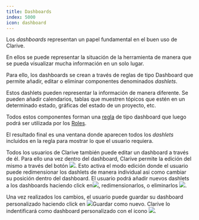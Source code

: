 ```yaml
---
title: Dashboards
index: 5000
icon: dashboard
---
```


Los *dashboards* representan un papel fundamental en el buen uso de Clarive.

En ellos se puede representar la situación de la herramienta de manera que se pueda visualizar mucha información en un
solo lugar.

Para ello, los dashboards se crean a través de reglas de tipo Dashboard que permite añadir, editar o eliminar
componentes denominados *dashlets*.

Estos dashlets pueden representar la información de manera diferente. Se pueden añadir calendarios, tablas que muestren
tópicos que estén en un determinado estado, gráficas del estado de un proyecto, etc.

Todos estos componentes forman una [regla](/rules/rule-concepts) de tipo dashboard que luego podrá ser utilizada por los
[Roles](/concepts/roles).

El resultado final es una ventana donde aparecen todos los *dashlets* incluidos en la regla para mostrar lo que el
usuario requiera.

Todos los usuarios de Clarive también puede editar un dashboard a través de él. Para ello una vez dentro del dashboard,
Clarive permite la edición del mismo a través del botón ![](/static/images/icons/resize.svg). Esto activa el modo
edición donde el usuario puede redimensionar los dashlets de manera individual asi como cambiar su posición dentro del
dashboard. El usuario podrá añadir nuevos dashlets a los dashboards haciendo click en![](/static/images/icons/add.svg),
redimensionarlos, o eliminarlos ![](/static/images/icons/delete.svg).

Una vez realizados los cambios, el usuario puede guardar su dashboard personalizado haciendo click en
![](/static/images/icons/save.svg)Guardar como nuevo. Clarive lo indentificará como dashboard personalizado con el icono
![](/static/images/icons/dashboard-user.svg).
